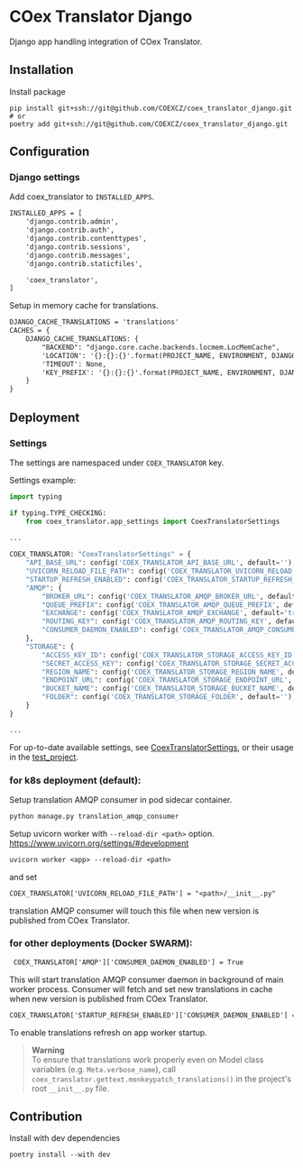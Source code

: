 # COex Translator Django

Django app handling integration of COex Translator.

## Installation

Install package

```shell
pip install git+ssh://git@github.com/COEXCZ/coex_translator_django.git
# or
poetry add git+ssh://git@github.com/COEXCZ/coex_translator_django.git
```

## Configuration

### Django settings

Add coex_translator to `INSTALLED_APPS`.

```diff
INSTALLED_APPS = [
    'django.contrib.admin',
    'django.contrib.auth',
    'django.contrib.contenttypes',
    'django.contrib.sessions',
    'django.contrib.messages',
    'django.contrib.staticfiles',

    'coex_translator',
]
```

Setup in memory cache for translations.

```diff
DJANGO_CACHE_TRANSLATIONS = 'translations'
CACHES = {
    DJANGO_CACHE_TRANSLATIONS: {
        "BACKEND": "django.core.cache.backends.locmem.LocMemCache",
        'LOCATION': '{}:{}:{}'.format(PROJECT_NAME, ENVIRONMENT, DJANGO_CACHE_TRANSLATIONS),
        'TIMEOUT': None,
        'KEY_PREFIX': '{}:{}:{}'.format(PROJECT_NAME, ENVIRONMENT, DJANGO_CACHE_TRANSLATIONS)
    }
}
```

## Deployment

### Settings
The settings are namespaced under `COEX_TRANSLATOR` key.

Settings example:
```python
import typing

if typing.TYPE_CHECKING:
    from coex_translator.app_settings import CoexTranslatorSettings

...
    
COEX_TRANSLATOR: "CoexTranslatorSettings" = {
    "API_BASE_URL": config('COEX_TRANSLATOR_API_BASE_URL', default=''),
    "UVICORN_RELOAD_FILE_PATH": config('COEX_TRANSLATOR_UVICORN_RELOAD_FILE_PATH', default=''),
    "STARTUP_REFRESH_ENABLED": config('COEX_TRANSLATOR_STARTUP_REFRESH_ENABLED', default=False, cast=bool),
    "AMQP": {
        "BROKER_URL": config('COEX_TRANSLATOR_AMQP_BROKER_URL', default=f"amqp://{PROJECT_NAME}:{PROJECT_NAME}@rabbitmq/{PROJECT_NAME}"),
        "QUEUE_PREFIX": config('COEX_TRANSLATOR_AMQP_QUEUE_PREFIX', default='translation'),
        "EXCHANGE": config('COEX_TRANSLATOR_AMQP_EXCHANGE', default='translation'),
        "ROUTING_KEY": config('COEX_TRANSLATOR_AMQP_ROUTING_KEY', default='translation'),
        "CONSUMER_DAEMON_ENABLED": config('COEX_TRANSLATOR_AMQP_CONSUMER_DAEMON_ENABLED', default=False, cast=bool),
    },
    "STORAGE": {
        "ACCESS_KEY_ID": config('COEX_TRANSLATOR_STORAGE_ACCESS_KEY_ID', default=''),
        "SECRET_ACCESS_KEY": config('COEX_TRANSLATOR_STORAGE_SECRET_ACCESS_KEY', default=''),
        "REGION_NAME": config('COEX_TRANSLATOR_STORAGE_REGION_NAME', default=''),
        "ENDPOINT_URL": config('COEX_TRANSLATOR_STORAGE_ENDPOINT_URL', default=''),
        "BUCKET_NAME": config('COEX_TRANSLATOR_STORAGE_BUCKET_NAME', default=''),
        "FOLDER": config('COEX_TRANSLATOR_STORAGE_FOLDER', default=''),
    }
}

...
```
For up-to-date available settings, see [CoexTranslatorSettings](coex_translator/app_settings.py), or their
usage in the [test_project](test_project/settings.py).

### for k8s deployment (default):  
 
Setup translation AMQP consumer in pod sidecar container.

```diff
python manage.py translation_amqp_consumer
```

Setup uvicorn worker with `--reload-dir <path>` option. https://www.uvicorn.org/settings/#development

```diff
uvicorn worker <app> --reload-dir <path>
```

and set

```diff
COEX_TRANSLATOR['UVICORN_RELOAD_FILE_PATH'] = "<path>/__init__.py"
```

translation AMQP consumer will touch this file when new version is published from COex Translator.

### for other deployments (Docker SWARM):  

```diff
 COEX_TRANSLATOR['AMQP']['CONSUMER_DAEMON_ENABLED'] = True
```

This will start translation AMQP consumer daemon in background of main worker process.
Consumer will fetch and set new translations in cache when new version is published from COex Translator.

```diff
COEX_TRANSLATOR['STARTUP_REFRESH_ENABLED']['CONSUMER_DAEMON_ENABLED'] = True
```
To enable translations refresh on app worker startup.

> **Warning**  
> To ensure that translations work properly even on Model class variables (e.g. `Meta.verbose_name`), call 
> `coex_translator.gettext.monkeypatch_translations()` in the project's root `__init__.py` file.


## Contribution

Install with dev dependencies

```shell
poetry install --with dev
```
